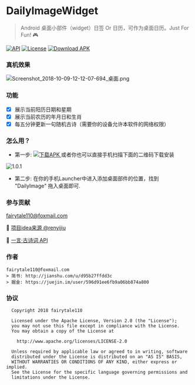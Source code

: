 
# DailyImageWidget
> Android 桌面小部件（widget）日签 Or 日历，可作为桌面日历。Just For Fun! :video_game:

[![API](https://img.shields.io/badge/API-19%2B-brightgreen.svg)](https://android-arsenal.com/api?level=19) 
[![License](https://img.shields.io/badge/license-Apache%202-green.svg)](https://www.apache.org/licenses/LICENSE-2.0)
[![Download APK](https://img.shields.io/badge/Download%20APK-1.0.1-brightgreen.svg) ](https://github.com/fairytale110/DailyImageWidget/raw/master/release/DailyImageWidget_1.0.1.apk)

### 真机效果

![Screenshot_2018-10-09-12-12-07-694_桌面.png](https://upload-images.jianshu.io/upload_images/1781452-4ebd49979fc0c30f.png?imageMogr2/auto-orient/strip%7CimageView2/2/w/1240)


### 功能

- [x] 展示当前阳历日期和星期
- [x] 展示当前农历的年月日和生肖
- [x] 每五分钟更新一句随机古诗（需要你的设备允许本软件的网络权限）

### 怎么用？

- 第一步: [![下载APK](https://img.shields.io/badge/Download%20APK-1.0.1-brightgreen.svg) ](https://github.com/fairytale110/DailyImageWidget/raw/master/release/DailyImageWidget_1.0.1.apk) 
或者你也可以直接手机扫描下面的二维码下载安装 

![1.0.1](https://upload-images.jianshu.io/upload_images/1781452-bfd67c372d9bdb84.png?imageMogr2/auto-orient/strip%7CimageView2/2/w/1240)

- 第二步: 在你的手机Launcher中进入添加桌面部件的位置，找到 "DailyImage" 拖入桌面即可.


### 参与贡献 
fairytale110@foxmail.com

:pray: [项目idea来源 @renyijiu](https://github.com/renyijiu/daily_image)

:pray: [一言·古诗词 API](https://www.jinrishici.com/)

### 作者
```
fairytale110@foxmail.com
> 简书: http://jianshu.com/u/d95b27ffdd3c
> 掘金: https://juejin.im/user/596d91ee6fb9a06bb874a800
```

### 协议

```
  Copyright 2018 fairytale110

  Licensed under the Apache License, Version 2.0 (the "License");
  you may not use this file except in compliance with the License.
  You may obtain a copy of the License at

    http://www.apache.org/licenses/LICENSE-2.0

  Unless required by applicable law or agreed to in writing, software
  distributed under the License is distributed on an "AS IS" BASIS,
  WITHOUT WARRANTIES OR CONDITIONS OF ANY KIND, either express or implied.
  See the License for the specific language governing permissions and
  limitations under the License.
```
